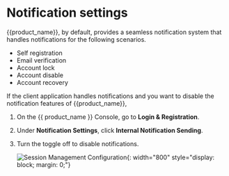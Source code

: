 # Notification settings

{{product_name}}, by default, provides a seamless notification system that handles notifications for the following scenarios.

- Self registration
- Email verification
- Account lock
- Account disable
- Account recovery

If the client application handles notifications and you want to disable the notification features of {{product_name}},

1. On the {{ product_name }} Console, go to **Login & Registration**.

2. Under **Notification Settings**, click **Internal Notification Sending**.

3. Turn the toggle off to disable notifications.

    ![Session Management Configuration]({{base_path}}/assets/img/guides/account-configurations/notification-sending.png){: width="800" style="display: block; margin: 0;"}


